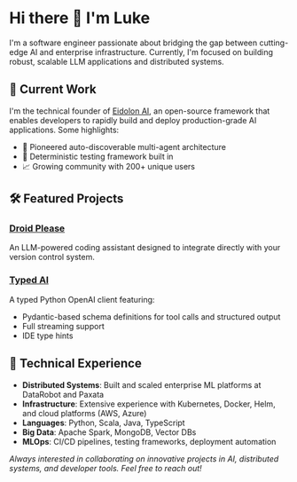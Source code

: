 # Hi there 👋 I'm Luke

I'm a software engineer passionate about bridging the gap between cutting-edge AI and enterprise infrastructure. Currently, I'm focused on building robust, scalable LLM applications and distributed systems.

## 🔭 Current Work

I'm the technical founder of [Eidolon AI](https://github.com/eidolon-ai), an open-source framework that enables developers to rapidly build and deploy production-grade AI applications. Some highlights:

- 🤖 Pioneered auto-discoverable multi-agent architecture
- 🚀 Deterministic testing framework built in
- 📈 Growing community with 200+ unique users

## 🛠️ Featured Projects

### [Droid Please](https://github.com/LukeLalor/droid-please)
An LLM-powered coding assistant designed to integrate directly with your version control system.

### [Typed AI](https://github.com/eidolon-ai/typed-ai)
A typed Python OpenAI client featuring:
- Pydantic-based schema definitions for tool calls and structured output
- Full streaming support
- IDE type hints

## 💼 Technical Experience

- **Distributed Systems**: Built and scaled enterprise ML platforms at DataRobot and Paxata
- **Infrastructure**: Extensive experience with Kubernetes, Docker, Helm, and cloud platforms (AWS, Azure)
- **Languages**: Python, Scala, Java, TypeScript
- **Big Data**: Apache Spark, MongoDB, Vector DBs
- **MLOps**: CI/CD pipelines, testing frameworks, deployment automation

*Always interested in collaborating on innovative projects in AI, distributed systems, and developer tools. Feel free to reach out!*